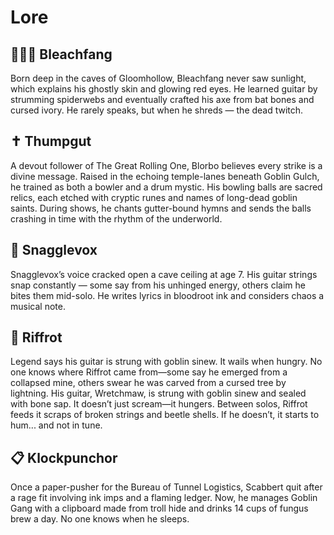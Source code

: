 Lore
====

## 🧛🏻‍♂️ Bleachfang

Born deep in the caves of Gloomhollow, Bleachfang never saw sunlight, which explains his ghostly skin and glowing red eyes. He learned guitar by strumming spiderwebs and eventually crafted his axe from bat bones and cursed ivory. He rarely speaks, but when he shreds — the dead twitch.

## ✝️ Thumpgut

A devout follower of The Great Rolling One, Blorbo believes every strike is a divine message. Raised in the echoing temple-lanes beneath Goblin Gulch, he trained as both a bowler and a drum mystic. His bowling balls are sacred relics, each etched with cryptic runes and names of long-dead goblin saints. During shows, he chants gutter-bound hymns and sends the balls crashing in time with the rhythm of the underworld.

## 🎤 Snagglevox

Snagglevox’s voice cracked open a cave ceiling at age 7. His guitar strings snap constantly — some say from his unhinged energy, others claim he bites them mid-solo. He writes lyrics in bloodroot ink and considers chaos a musical note.

## 🎸 Riffrot

Legend says his guitar is strung with goblin sinew. It wails when hungry. No one knows where Riffrot came from—some say he emerged from a collapsed mine, others swear he was carved from a cursed tree by lightning. His guitar, Wretchmaw, is strung with goblin sinew and sealed with bone sap. It doesn’t just scream—it hungers. Between solos, Riffrot feeds it scraps of broken strings and beetle shells. If he doesn’t, it starts to hum... and not in tune.

## 📋 Klockpunchor

Once a paper-pusher for the Bureau of Tunnel Logistics, Scabbert quit after a rage fit involving ink imps and a flaming ledger. Now, he manages Goblin Gang with a clipboard made from troll hide and drinks 14 cups of fungus brew a day. No one knows when he sleeps.
